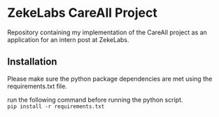 # ZekeLabs CareAll Project
Repository containing my implementation of the CareAll project as an application for an intern post at ZekeLabs.

## Installation
Please make sure the python package dependencies are met using the requirements.txt file.

run the following command before running the python script.  
    `pip install -r requirements.txt`
